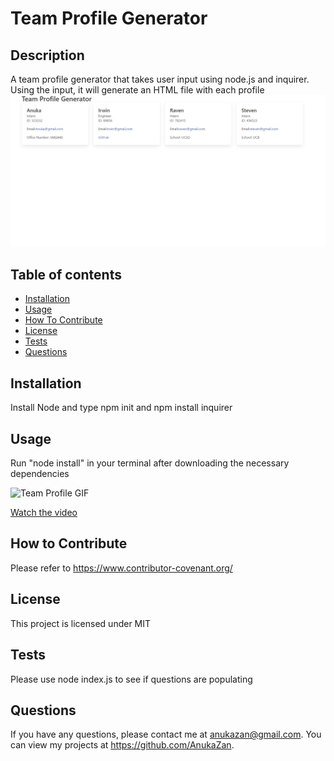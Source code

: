 # Team Profile Generator

  ## Description
  A team profile generator that takes user input using node.js and inquirer. Using the input, it will generate an HTML file with each profile
  ![Team Profile Image](./teamprofile.jpg)

  ## Table of contents
  - [Installation](#Installation)
  - [Usage](#Usage)
  - [How To Contribute](#How-to-Contribute)
  - [License](#License)
  - [Tests](#Tests)
  - [Questions](#Questions)

  ## Installation
  Install Node and type npm init and npm install inquirer

  ## Usage
  Run "node install" in your terminal after downloading the necessary dependencies
 
  
  ![Team Profile GIF](./team-profile.gif)
   
   [Watch the video](https://drive.google.com/file/d/1k_-Du6ejeVS32sGV_tLwQP7DXKfLXy3e/view)

  ## How to Contribute 
  Please refer to https://www.contributor-covenant.org/
  
  ## License
  This project is licensed under MIT

  ## Tests
  Please use node index.js to see if questions are populating

  ## Questions
  If you have any questions, please contact me at anukazan@gmail.com. You can view my projects at https://github.com/AnukaZan.
